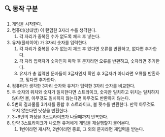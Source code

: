## 🔍 동작 구분
1. 게임을 시작한다.
2. 컴퓨터(상대방) 이 랜덤한 3자리 수를 생각한다.
   1. 각 자리가 중복된 수가 없도록 체크 후 넣는다.
3. 유저(플레이어) 가 3자리 숫자를 입력한다.
   1. 각 자리가 중복된 수가 없는지 체크 후 있다면 오류를 반환하고, 없다면 추가한다.
   2. 각 자리 입력자가 숫자인지 파악 후 문자라면 오류를 반환하고, 숫자라면 추가한다.
   3. 유저가 총 입력한 문자들이 3글자인지 확인 후 3글자가 아니라면 오류를 반환하고, 맞다면 추가한다.
4. 컴퓨터가 생각한 3자리 숫자와 유저가 입력한 3자리 숫자를 비교한다.
5. 두 숫자의 위치와 숫자가 일치한다면 스트라이크, 숫자만 일치하고 위치는 일치하지 않다면 볼, 아무것도 일치하지 않는다면 아무것도 반환하지 않는다.
6. 5번의 결과물들 3가지를 종합 후 스트라이크, 볼 횟수를 반환한다. 만약 아무것도 오지 않는다면 낫싱을 반환한다.
7. 3~6번의 과정을 3스트라이크가 나올때까지 반복한다.
8. 만약 3스트라이크가 나오면 유저에게 게임을 재실행할지 물어본다.
   1. 1번이라면 재시작, 2번이라면 종료, 그 외의 문자라면 재입력을 받는다.


